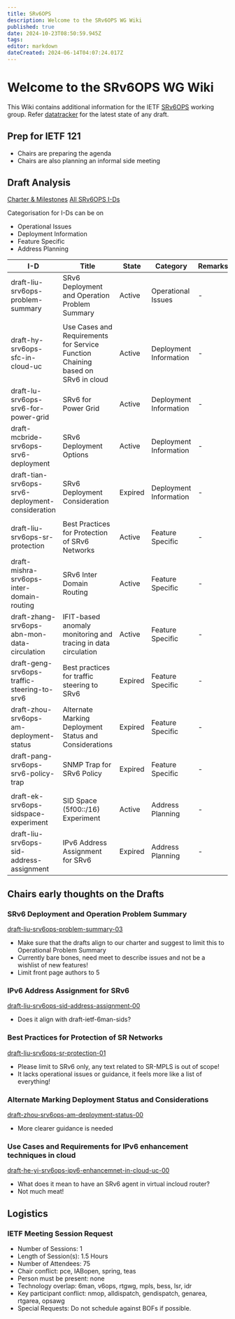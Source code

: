 ```yaml
---
title: SRv6OPS
description: Welcome to the SRv6OPS WG Wiki
published: true
date: 2024-10-23T08:50:59.945Z
tags: 
editor: markdown
dateCreated: 2024-06-14T04:07:24.017Z
---
```


# Welcome to the SRv6OPS WG Wiki

This Wiki contains additional information for the IETF [SRv6OPS](https://datatracker.ietf.org/wg/srv6ops/about/) working group. Refer [datatracker](https://datatracker.ietf.org/wg/srv6ops/documents/) for the latest state of any draft. 

## Prep for IETF 121

- Chairs are preparing the agenda
- Chairs are also planning an informal side meeting

## Draft Analysis

[Charter & Milestones](https://datatracker.ietf.org/wg/srv6ops/about/)
[All SRv6OPS I-Ds](https://datatracker.ietf.org/doc/search?name=srv6ops&sort=&rfcs=on&activedrafts=on&olddrafts=on&by=group&group=)

Categorisation for I-Ds can be on 
- Operational Issues
- Deployment Information
- Feature Specific
- Address Planning 
 
| I-D     | Title     | State | Category     | Remarks. |
| ------------- | ------------- | ------------- | ------------- | ------------- |
| draft-liu-srv6ops-problem-summary | SRv6 Deployment and Operation Problem Summary | Active | Operational Issues | - |
| | | | | |
| draft-hy-srv6ops-sfc-in-cloud-uc | Use Cases and Requirements for Service Function Chaining based on SRv6 in cloud | Active |Deployment Information | - |
| draft-lu-srv6ops-srv6-for-power-grid | SRv6 for Power Grid | Active |Deployment Information	| - |
| draft-mcbride-srv6ops-srv6-deployment | SRv6 Deployment Options | Active |Deployment Information	| - |
| draft-tian-srv6ops-srv6-deployment-consideration | SRv6 Deployment Consideration| Expired |Deployment Information	| - |
| | | | | |
| draft-liu-srv6ops-sr-protection | Best Practices for Protection of SRv6 Networks | Active |Feature Specific | - |
| draft-mishra-srv6ops-inter-domain-routing | SRv6 Inter Domain Routing | Active |Feature Specific | - |
| draft-zhang-srv6ops-abn-mon-data-circulation | IFIT-based anomaly monitoring and tracing in data circulation | Active |Feature Specific | - |
| draft-geng-srv6ops-traffic-steering-to-srv6 | Best practices for traffic steering to SRv6 | Expired | Feature Specific | - |
| draft-zhou-srv6ops-am-deployment-status | Alternate Marking Deployment Status and Considerations | Expired | Feature Specific | - |
| draft-pang-srv6ops-srv6-policy-trap | SNMP Trap for SRv6 Policy | Expired | Feature Specific | - |
| | | | | |
| draft-ek-srv6ops-sidspace-experiment | SID Space (5f00::/16) Experiment | Active | Address Planning | - |
| draft-liu-srv6ops-sid-address-assignment | IPv6 Address Assignment for SRv6 | Expired | Address Planning | - |




## Chairs early thoughts on the Drafts

### SRv6 Deployment and Operation Problem Summary
[draft-liu-srv6ops-problem-summary-03](https://datatracker.ietf.org/doc/draft-liu-srv6ops-problem-summary/)

- Make sure that the drafts align to our charter and suggest to limit this to Operational Problem Summary
- Currently bare bones, need meet to describe issues and not be a wishlist of new features!
- Limit front page authors to 5

### IPv6 Address Assignment for SRv6
[draft-liu-srv6ops-sid-address-assignment-00](https://datatracker.ietf.org/doc/draft-liu-srv6ops-sid-address-assignment/)

- Does it align with draft-ietf-6man-sids?

### Best Practices for Protection of SR Networks
[draft-liu-srv6ops-sr-protection-01](https://datatracker.ietf.org/doc/draft-liu-srv6ops-sr-protection/)

- Please limit to SRv6 only, any text related to SR-MPLS is out of scope! 
- It lacks operational issues or guidance, it feels more like a list of everything! 

### Alternate Marking Deployment Status and Considerations
[draft-zhou-srv6ops-am-deployment-status-00](https://datatracker.ietf.org/doc/draft-zhou-srv6ops-am-deployment-status/)

- More clearer guidance is needed

### Use Cases and Requirements for IPv6 enhancement techniques in cloud 
[draft-he-yi-srv6ops-ipv6-enhancemnet-in-cloud-uc-00](https://datatracker.ietf.org/doc/draft-he-yi-srv6ops-ipv6-enhancemnet-in-cloud-uc/)

- What does it mean to have an SRv6 agent in virtual incloud router?
- Not much meat! 

## Logistics


### IETF Meeting Session Request 
* Number of Sessions: 1
* Length of Session(s): 1.5 Hours
* Number of Attendees: 75
* Chair conflict: pce, IABopen, spring, teas
* Person must be present: none
* Technology overlap: 6man, v6ops, rtgwg, mpls, bess, lsr, idr
* Key participant conflict: nmop, alldispatch, gendispatch, genarea, rtgarea, opsawg 
* Special Requests: Do not schedule against BOFs if possible.